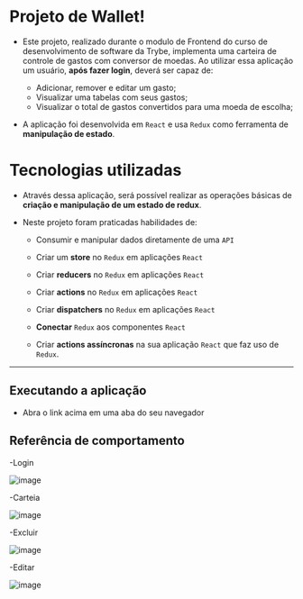 
# Projeto de Wallet!

- Este projeto, realizado durante o modulo de Frontend do curso de desenvolvimento de software da Trybe, implementa uma carteira de controle de gastos com conversor de moedas. Ao utilizar essa aplicação um usuário, **após fazer login**, deverá ser capaz de:
  - Adicionar, remover e editar um gasto;
  - Visualizar uma tabelas com seus gastos;
  - Visualizar o total de gastos convertidos para uma moeda de escolha;

- A aplicação foi desenvolvida em `React` e usa `Redux` como ferramenta de **manipulação de estado**.

# Tecnologias utilizadas

- Através dessa aplicação, será possível realizar as operações básicas de **criação e manipulação de um estado de redux**.

- Neste projeto foram praticadas habilidades de:

  * Consumir e manipular dados diretamente de uma `API`

  * Criar um **store** no `Redux` em aplicações `React`

  * Criar **reducers** no `Redux` em aplicações `React`

  * Criar **actions** no `Redux` em aplicações `React`

  * Criar **dispatchers** no `Redux` em aplicações `React`

  * **Conectar** `Redux` aos componentes `React`

  * Criar **actions assíncronas** na sua aplicação `React` que faz uso de `Redux`.

---

## Executando a aplicação

- Abra o link acima em uma aba do seu navegador


## Referência de comportamento
-Login

  ![image](login.gif)
  
-Carteia

  ![image](carteira.gif)
  
-Excluir

  ![image](btnExcluir.gif)
  
-Editar

  ![image](btnEditar.gif)
